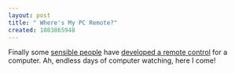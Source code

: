 ```yaml
--- 
layout: post
title: " Where's My PC Remote?"
created: 1083865948
---
```

Finally some <a href="http://www.snapstream.com/">sensible people</a> have <a href="http://news.com.com/2100-1041_3-5206374.html">developed a remote control</a> for a computer. Ah, endless days of computer watching,  here I come!

